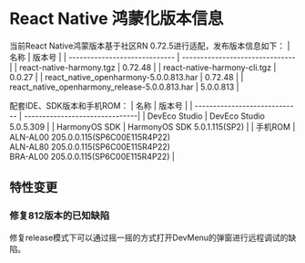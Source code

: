 # React Native 鸿蒙化版本信息
当前React Native鸿蒙版本基于社区RN 0.72.5进行适配，发布版本信息如下：
| 名称                          | 版本号                            |
| ----------------------------- | -------------------------------|
| react-native-harmony.tgz        | 0.72.48 |
| react-native-harmony-cli.tgz    | 0.0.27 |
| react_native_openharmony-5.0.0.813.har                          | 0.72.48 |
| react_native_openharmony_release-5.0.0.813.har                  | 5.0.0.813 |

配套IDE、SDK版本和手机ROM：
| 名称                          | 版本号                            |
| ----------------------------- | -------------------------------|
| DevEco Studio     | DevEco Studio 5.0.5.309 |
| HarmonyOS SDK     | HarmonyOS SDK 5.0.1.115(SP2) |
| 手机ROM           | ALN-AL00 205.0.0.115(SP6C00E115R4P22) <br> ALN-AL80 205.0.0.115(SP6C00E115R4P22) <br> BRA-AL00 205.0.0.115(SP6C00E115R4P22) |



## 特性变更

### 修复812版本的已知缺陷
修复release模式下可以通过摇一摇的方式打开DevMenu的弹窗进行远程调试的缺陷。